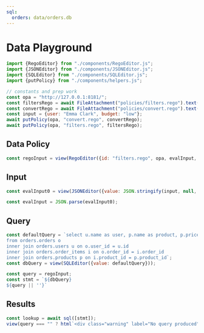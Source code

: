 ```yaml
---
sql:
  orders: data/orders.db
---
```

# Data Playground

```js
import {RegoEditor} from "./components/RegoEditor.js";
import {JSONEditor} from "./components/JSONEditor.js";
import {SQLEditor} from "./components/SQLEditor.js";
import {putPolicy} from "./components/helpers.js";

// constants and prep work
const opa = "http://127.0.0.1:8181/";
const filtersRego = await FileAttachment("policies/filters.rego").text();
const convertRego = await FileAttachment("policies/convert.rego").text();
const input = {user: "Emma Clark", budget: "low"};
await putPolicy(opa, "convert.rego", convertRego);
await putPolicy(opa, "filters.rego", filtersRego);
```


<div class="grid grid-cols-3">
<div class="card grid-colspan-2">
<h2>Data Policy</h2>

```js
const regoInput = view(RegoEditor({id: "filters.rego", opa, evalInput, rego: filtersRego}));
```
</div>
<div class="card">
<h2>Input</h2>

```js
const evalInput0 = view(JSONEditor({value: JSON.stringify(input, null, 2)}));
```

```js
const evalInput = JSON.parse(evalInput0);
```
</div>
</div>


<div class="card">
<h2>Query</h2>

```js
const defaultQuery = `select u.name as user, p.name as product, p.price::FLOAT as price
from orders.orders o
inner join orders.users u on o.user_id = u.id
inner join orders.order_items i on o.order_id = i.order_id
inner join orders.products p on i.product_id = p.product_id`;
const dbQuery = view(SQLEditor({value: defaultQuery}));
````

```js
const query = regoInput;
const stmt = `${dbQuery}
${query || ''}`
```
</div>

<div class="card">
<h2>Results</h2>

```js
const lookup = await sql([stmt]);
view(query === "" ? html`<div class="warning" label="No query produced">Check errors in editor</div>` : Inputs.table(lookup, {select: false}));
```
</div>
